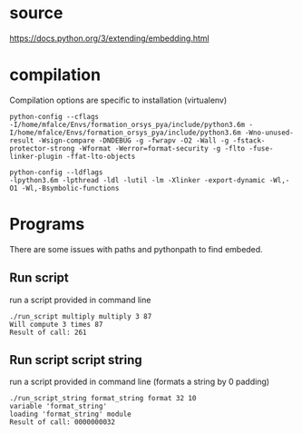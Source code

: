 # source 

https://docs.python.org/3/extending/embedding.html

# compilation 

Compilation options are specific to installation (virtualenv)

```
python-config --cflags
-I/home/mfalce/Envs/formation_orsys_pya/include/python3.6m -I/home/mfalce/Envs/formation_orsys_pya/include/python3.6m -Wno-unused-result -Wsign-compare -DNDEBUG -g -fwrapv -O2 -Wall -g -fstack-protector-strong -Wformat -Werror=format-security -g -flto -fuse-linker-plugin -ffat-lto-objects
```

```
python-config --ldflags
-lpython3.6m -lpthread -ldl -lutil -lm -Xlinker -export-dynamic -Wl,-O1 -Wl,-Bsymbolic-functions
```

# Programs 

There are some issues with paths and pythonpath to find embeded.

## Run script

run a script provided in command line 
```
./run_script multiply multiply 3 87
Will compute 3 times 87
Result of call: 261
```

## Run script script string

run a script provided in command line (formats a string by 0 padding)

```
./run_script_string format_string format 32 10
variable 'format_string'
loading 'format_string' module
Result of call: 0000000032
```